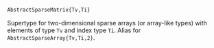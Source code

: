 ```julia
AbstractSparseMatrix{Tv,Ti}
```

Supertype for two-dimensional sparse arrays (or array-like types) with elements of type `Tv` and index type `Ti`. Alias for `AbstractSparseArray{Tv,Ti,2}`.
